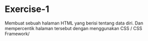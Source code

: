 # Exercise-1

Membuat sebuah halaman HTML yang berisi tentang data diri. Dan mempercentik halaman tersebut dengan menggunakan CSS / CSS Framework/
